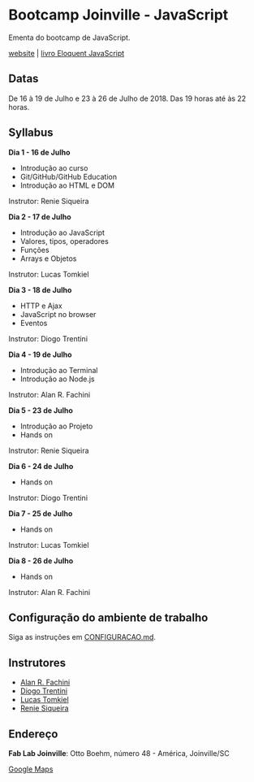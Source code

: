 # Bootcamp Joinville - JavaScript

Ementa do bootcamp de JavaScript.

[website](http://bootcamp.joinville.br) | [livro Eloquent JavaScript](https://eloquentjavascript.net)

## Datas

De 16 à 19 de Julho e 23 à 26 de Julho de 2018.
Das 19 horas até às 22 horas.

## Syllabus

**Dia 1 - 16 de Julho**

* Introdução ao curso
* Git/GitHub/GitHub Education
* Introdução ao HTML e DOM

Instrutor: Renie Siqueira

**Dia 2 - 17 de Julho**

* Introdução ao JavaScript
* Valores, tipos, operadores
* Funções
* Arrays e Objetos

Instrutor: Lucas Tomkiel

**Dia 3 - 18 de Julho**

* HTTP e Ajax
* JavaScript no browser
* Eventos

Instrutor: Diogo Trentini

**Dia 4 - 19 de Julho**

* Introdução ao Terminal
* Introdução ao Node.js 

Instrutor: Alan R. Fachini

**Dia 5 - 23 de Julho**

* Introdução ao Projeto
* Hands on

Instrutor: Renie Siqueira

**Dia 6 - 24 de Julho**

* Hands on

Instrutor: Diogo Trentini

**Dia 7 - 25 de Julho**

* Hands on

Instrutor: Lucas Tomkiel

**Dia 8 - 26 de Julho**

* Hands on

Instrutor: Alan R. Fachini

## Configuração do ambiente de trabalho

Siga as instruções em [CONFIGURACAO.md](https://github.com/bootcamp-joinville/javascript-syllabus/blob/master/CONFIGURACAO.md).

## Instrutores

* [Alan R. Fachini](https://github.com/alfakini)
* [Diogo Trentini](https://github.com/diogotrentini)
* [Lucas Tomkiel](https://github.com/lucastomkiel)
* [Renie Siqueira](https://github.com/renie)

## Endereço

**Fab Lab Joinville**: Otto Boehm, número 48 - América, Joinville/SC

[Google Maps](https://goo.gl/maps/xCMrJB9zudC2)
